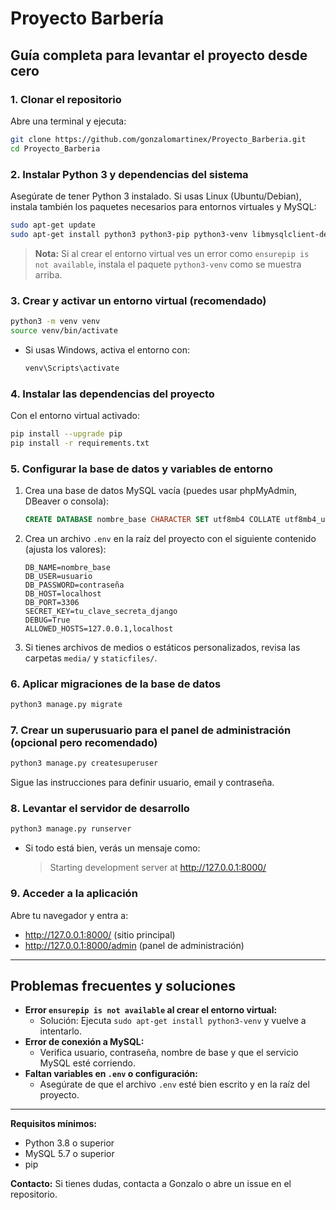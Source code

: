 # Proyecto Barbería

## Guía completa para levantar el proyecto desde cero

### 1. Clonar el repositorio

Abre una terminal y ejecuta:

```bash
git clone https://github.com/gonzalomartinex/Proyecto_Barberia.git
cd Proyecto_Barberia
```

### 2. Instalar Python 3 y dependencias del sistema

Asegúrate de tener Python 3 instalado. Si usas Linux (Ubuntu/Debian), instala también los paquetes necesarios para entornos virtuales y MySQL:

```bash
sudo apt-get update
sudo apt-get install python3 python3-pip python3-venv libmysqlclient-dev
```

> **Nota:** Si al crear el entorno virtual ves un error como `ensurepip is not available`, instala el paquete `python3-venv` como se muestra arriba.

### 3. Crear y activar un entorno virtual (recomendado)

```bash
python3 -m venv venv
source venv/bin/activate
```

- Si usas Windows, activa el entorno con:
  ```cmd
  venv\Scripts\activate
  ```

### 4. Instalar las dependencias del proyecto

Con el entorno virtual activado:

```bash
pip install --upgrade pip
pip install -r requirements.txt
```

### 5. Configurar la base de datos y variables de entorno

1. Crea una base de datos MySQL vacía (puedes usar phpMyAdmin, DBeaver o consola):
   ```sql
   CREATE DATABASE nombre_base CHARACTER SET utf8mb4 COLLATE utf8mb4_unicode_ci;
   ```
2. Crea un archivo `.env` en la raíz del proyecto con el siguiente contenido (ajusta los valores):
   ```env
   DB_NAME=nombre_base
   DB_USER=usuario
   DB_PASSWORD=contraseña
   DB_HOST=localhost
   DB_PORT=3306
   SECRET_KEY=tu_clave_secreta_django
   DEBUG=True
   ALLOWED_HOSTS=127.0.0.1,localhost
   ```
3. Si tienes archivos de medios o estáticos personalizados, revisa las carpetas `media/` y `staticfiles/`.

### 6. Aplicar migraciones de la base de datos

```bash
python3 manage.py migrate
```

### 7. Crear un superusuario para el panel de administración (opcional pero recomendado)

```bash
python3 manage.py createsuperuser
```

Sigue las instrucciones para definir usuario, email y contraseña.

### 8. Levantar el servidor de desarrollo

```bash
python3 manage.py runserver
```

- Si todo está bien, verás un mensaje como:
  > Starting development server at http://127.0.0.1:8000/

### 9. Acceder a la aplicación

Abre tu navegador y entra a:
- http://127.0.0.1:8000/  (sitio principal)
- http://127.0.0.1:8000/admin  (panel de administración)

---

## Problemas frecuentes y soluciones

- **Error `ensurepip is not available` al crear el entorno virtual:**
  - Solución: Ejecuta `sudo apt-get install python3-venv` y vuelve a intentarlo.
- **Error de conexión a MySQL:**
  - Verifica usuario, contraseña, nombre de base y que el servicio MySQL esté corriendo.
- **Faltan variables en `.env` o configuración:**
  - Asegúrate de que el archivo `.env` esté bien escrito y en la raíz del proyecto.

---

**Requisitos mínimos:**
- Python 3.8 o superior
- MySQL 5.7 o superior
- pip

**Contacto:**
Si tienes dudas, contacta a Gonzalo o abre un issue en el repositorio.
